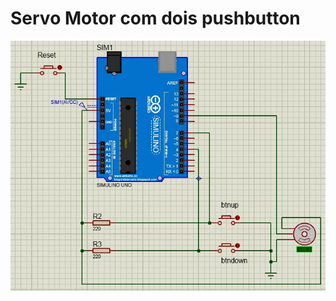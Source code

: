 # Servo Motor com dois pushbutton

![](https://github.com/alisson2000rj/SE/blob/master/Tarefa-bonus%20-%20servomotor-v3a/servomotor-tarefa_bonus-v3a.jpg)
  

<!--
By Alisson Cavalcante e Silva
16/09/2018
-->
